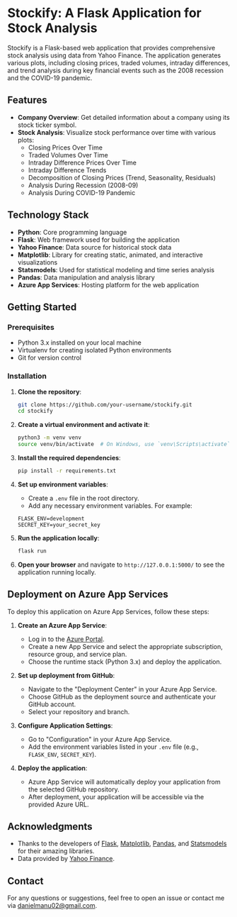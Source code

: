 # Stockify: A Flask Application for Stock Analysis

Stockify is a Flask-based web application that provides comprehensive stock analysis using data from Yahoo Finance. The application generates various plots, including closing prices, traded volumes, intraday differences, and trend analysis during key financial events such as the 2008 recession and the COVID-19 pandemic.

## Features

- **Company Overview**: Get detailed information about a company using its stock ticker symbol.
- **Stock Analysis**: Visualize stock performance over time with various plots:
  - Closing Prices Over Time
  - Traded Volumes Over Time
  - Intraday Difference Prices Over Time
  - Intraday Difference Trends
  - Decomposition of Closing Prices (Trend, Seasonality, Residuals)
  - Analysis During Recession (2008-09)
  - Analysis During COVID-19 Pandemic

## Technology Stack

- **Python**: Core programming language
- **Flask**: Web framework used for building the application
- **Yahoo Finance**: Data source for historical stock data
- **Matplotlib**: Library for creating static, animated, and interactive visualizations
- **Statsmodels**: Used for statistical modeling and time series analysis
- **Pandas**: Data manipulation and analysis library
- **Azure App Services**: Hosting platform for the web application

## Getting Started

### Prerequisites

- Python 3.x installed on your local machine
- Virtualenv for creating isolated Python environments
- Git for version control

### Installation

1. **Clone the repository**:

    ```bash
    git clone https://github.com/your-username/stockify.git
    cd stockify
    ```

2. **Create a virtual environment and activate it**:

    ```bash
    python3 -m venv venv
    source venv/bin/activate  # On Windows, use `venv\Scripts\activate`
    ```

3. **Install the required dependencies**:

    ```bash
    pip install -r requirements.txt
    ```

4. **Set up environment variables**:

    - Create a `.env` file in the root directory.
    - Add any necessary environment variables. For example:
    
    ```
    FLASK_ENV=development
    SECRET_KEY=your_secret_key
    ```

5. **Run the application locally**:

    ```bash
    flask run
    ```

6. **Open your browser** and navigate to `http://127.0.0.1:5000/` to see the application running locally.

## Deployment on Azure App Services

To deploy this application on Azure App Services, follow these steps:

1. **Create an Azure App Service**:

   - Log in to the [Azure Portal](https://portal.azure.com/).
   - Create a new App Service and select the appropriate subscription, resource group, and service plan.
   - Choose the runtime stack (Python 3.x) and deploy the application.

2. **Set up deployment from GitHub**:

   - Navigate to the "Deployment Center" in your Azure App Service.
   - Choose GitHub as the deployment source and authenticate your GitHub account.
   - Select your repository and branch.

3. **Configure Application Settings**:

   - Go to "Configuration" in your Azure App Service.
   - Add the environment variables listed in your `.env` file (e.g., `FLASK_ENV`, `SECRET_KEY`).

4. **Deploy the application**:

   - Azure App Service will automatically deploy your application from the selected GitHub repository.
   - After deployment, your application will be accessible via the provided Azure URL.

## Acknowledgments

- Thanks to the developers of [Flask](https://flask.palletsprojects.com/), [Matplotlib](https://matplotlib.org/), [Pandas](https://pandas.pydata.org/), and [Statsmodels](https://www.statsmodels.org/) for their amazing libraries.
- Data provided by [Yahoo Finance](https://finance.yahoo.com/).

## Contact

For any questions or suggestions, feel free to open an issue or contact me via [danielmanu02@gmail.com](mailto:danielmanu02@gmail.com).

